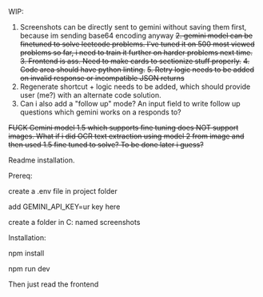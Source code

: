 WIP:
1. Screenshots can be directly sent to gemini without saving them first, because im sending base64 encoding anyway
~~2. gemini model can be finetuned to solve leetcode problems. I've tuned it on 500 most viewed problems so far, i need to train it further on harder problems next time.~~
~~3. Frontend is ass. Need to make cards to sectionize stuff properly.~~
~~4. Code area should have python linting.~~
~~5. Retry logic needs to be added on invalid response or incompatible JSON returns~~
6. Regenerate shortcut + logic needs to be added, which should provide user (me?) with an alternate code solution.
7. Can i also add a "follow up" mode? An input field to write follow up questions which gemini works on a responds to?

~~FUCK
Gemini model 1.5 which supports fine tuning does NOT support images.
What if i did OCR text extraction using model 2 from image and then used 1.5 fine tuned to solve? To be done later i guess?~~

Readme installation.

Prereq:

create a .env file in project folder 

add GEMINI_API_KEY=ur key here

create a folder in C: named screenshots

Installation:

npm install

npm run dev

Then just read the frontend 

